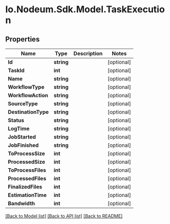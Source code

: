 # Io.Nodeum.Sdk.Model.TaskExecution
## Properties

Name | Type | Description | Notes
------------ | ------------- | ------------- | -------------
**Id** | **string** |  | [optional] 
**TaskId** | **int** |  | [optional] 
**Name** | **string** |  | [optional] 
**WorkflowType** | **string** |  | [optional] 
**WorkflowAction** | **string** |  | [optional] 
**SourceType** | **string** |  | [optional] 
**DestinationType** | **string** |  | [optional] 
**Status** | **string** |  | [optional] 
**LogTime** | **string** |  | [optional] 
**JobStarted** | **string** |  | [optional] 
**JobFinished** | **string** |  | [optional] 
**ToProcessSize** | **int** |  | [optional] 
**ProcessedSize** | **int** |  | [optional] 
**ToProcessFiles** | **int** |  | [optional] 
**ProcessedFiles** | **int** |  | [optional] 
**FinalizedFiles** | **int** |  | [optional] 
**EstimationTime** | **int** |  | [optional] 
**Bandwidth** | **int** |  | [optional] 

[[Back to Model list]](../README.md#documentation-for-models) [[Back to API list]](../README.md#documentation-for-api-endpoints) [[Back to README]](../README.md)

